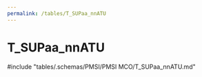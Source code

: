 ```yaml
---
permalink: /tables/T_SUPaa_nnATU
---
```

# T_SUPaa_nnATU

<!-- ATTENTION : Ne pas supprimer ou modifier la ligne ci-dessous -->
#include "tables/.schemas/PMSI/PMSI MCO/T_SUPaa_nnATU.md"
<!-- ATTENTION : Ne pas supprimer ou modifier la ligne ci-dessus -->
